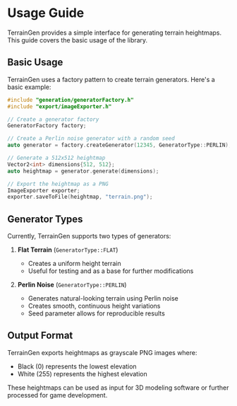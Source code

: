 # Usage Guide

TerrainGen provides a simple interface for generating terrain heightmaps. This guide covers the basic usage of the library.

## Basic Usage

TerrainGen uses a factory pattern to create terrain generators. Here's a basic example:

```cpp
#include "generation/generatorFactory.h"
#include "export/imageExporter.h"

// Create a generator factory
GeneratorFactory factory;

// Create a Perlin noise generator with a random seed
auto generator = factory.createGenerator(12345, GeneratorType::PERLIN);

// Generate a 512x512 heightmap
Vector2<int> dimensions{512, 512};
auto heightmap = generator.generate(dimensions);

// Export the heightmap as a PNG
ImageExporter exporter;
exporter.saveToFile(heightmap, "terrain.png");
```

## Generator Types

Currently, TerrainGen supports two types of generators:

1. **Flat Terrain** (`GeneratorType::FLAT`)
   - Creates a uniform height terrain
   - Useful for testing and as a base for further modifications

2. **Perlin Noise** (`GeneratorType::PERLIN`)
   - Generates natural-looking terrain using Perlin noise
   - Creates smooth, continuous height variations
   - Seed parameter allows for reproducible results

## Output Format

TerrainGen exports heightmaps as grayscale PNG images where:
- Black (0) represents the lowest elevation
- White (255) represents the highest elevation

These heightmaps can be used as input for 3D modeling software or further processed for game development.
